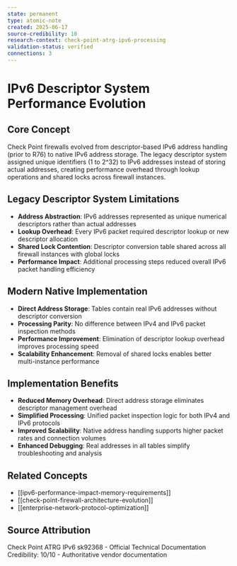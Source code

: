 ```yaml
---
state: permanent
type: atomic-note
created: 2025-06-17
source-credibility: 10
research-context: check-point-atrg-ipv6-processing
validation-status: verified
connections: 3
---
```


# IPv6 Descriptor System Performance Evolution

## Core Concept
Check Point firewalls evolved from descriptor-based IPv6 address handling (prior to R76) to native IPv6 address storage. The legacy descriptor system assigned unique identifiers (1 to 2^32) to IPv6 addresses instead of storing actual addresses, creating performance overhead through lookup operations and shared locks across firewall instances.

## Legacy Descriptor System Limitations
- **Address Abstraction**: IPv6 addresses represented as unique numerical descriptors rather than actual addresses
- **Lookup Overhead**: Every IPv6 packet required descriptor lookup or new descriptor allocation
- **Shared Lock Contention**: Descriptor conversion table shared across all firewall instances with global locks
- **Performance Impact**: Additional processing steps reduced overall IPv6 packet handling efficiency

## Modern Native Implementation
- **Direct Address Storage**: Tables contain real IPv6 addresses without descriptor conversion
- **Processing Parity**: No difference between IPv4 and IPv6 packet inspection methods
- **Performance Improvement**: Elimination of descriptor lookup overhead improves processing speed
- **Scalability Enhancement**: Removal of shared locks enables better multi-instance performance

## Implementation Benefits
- **Reduced Memory Overhead**: Direct address storage eliminates descriptor management overhead
- **Simplified Processing**: Unified packet inspection logic for both IPv4 and IPv6 protocols
- **Improved Scalability**: Native address handling supports higher packet rates and connection volumes
- **Enhanced Debugging**: Real addresses in all tables simplify troubleshooting and analysis

## Related Concepts
- [[ipv6-performance-impact-memory-requirements]]
- [[check-point-firewall-architecture-evolution]]
- [[enterprise-network-protocol-optimization]]

## Source Attribution
Check Point ATRG IPv6 sk92368 - Official Technical Documentation
Credibility: 10/10 - Authoritative vendor documentation